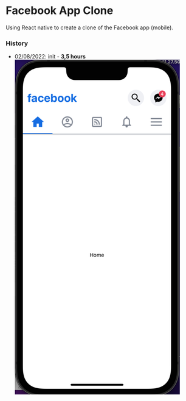 # Facebook App Clone

Using React native to create a clone of the Facebook app (mobile).

### History

- 02/08/2022: init - **3,5 hours**
    ![init](./screenshots/Screen%20Shot%202022-08-02%20at%2018.48.46.png)
